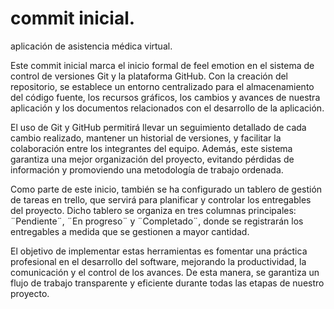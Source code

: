 # commit inicial.
aplicación de asistencia médica  virtual.

Este commit inicial marca el inicio formal de feel emotion en el sistema de control de versiones Git y la plataforma GitHub. 
Con la creación del repositorio, se establece un entorno centralizado para el almacenamiento del código fuente, los recursos 
gráficos, los cambios y avances de nuestra aplicación y los documentos relacionados con el desarrollo de la aplicación.

El uso de Git y GitHub permitirá llevar un seguimiento detallado de cada cambio realizado, mantener un historial 
de versiones, y facilitar la colaboración entre los integrantes del equipo. Además, este sistema garantiza una mejor 
organización del proyecto, evitando pérdidas de información y promoviendo una metodología de trabajo ordenada.

Como parte de este inicio, también se ha configurado un tablero de gestión de tareas en trello, que servirá para 
planificar y controlar los entregables del proyecto. Dicho tablero se organiza en tres columnas principales: 
¨Pendiente¨, ¨En progreso¨ y ¨Completado¨, donde se registrarán los entregables a medida que se gestionen a mayor cantidad.

El objetivo de implementar estas herramientas es fomentar una práctica profesional en el desarrollo del software, 
mejorando la productividad, la comunicación y el control de los avances. De esta manera, se garantiza un flujo de trabajo 
transparente y eficiente durante todas las etapas de nuestro proyecto.
